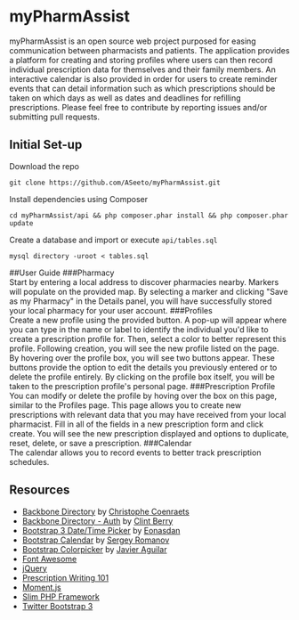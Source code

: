 # myPharmAssist
myPharmAssist is an open source web project purposed for easing communication between pharmacists and patients. The application provides a platform for creating and storing profiles where users can then record individual prescription data for themselves and their family members. An interactive calendar is also provided in order for users to create reminder events that can detail information such as which prescriptions should be taken on which days as well as dates and deadlines for refilling prescriptions. Please feel free to contribute by reporting issues and/or submitting pull requests.

## Initial Set-up
Download the repo  
```
git clone https://github.com/ASeeto/myPharmAssist.git
```

Install dependencies using Composer  
```
cd myPharmAssist/api && php composer.phar install && php composer.phar update
```

Create a database and import or execute ```api/tables.sql```  
```
mysql directory -uroot < tables.sql 
```

##User Guide
###Pharmacy  
Start by entering a local address to discover pharmacies nearby. Markers will populate on the provided map. By selecting a marker and clicking "Save as my Pharmacy" in the Details panel, you will have successfully stored your local pharmacy for your user account.
###Profiles  
Create a new profile using the provided button. A pop-up will appear where you can type in the name or label to identify the individual you'd like to create a prescription profile for. Then, select a color to better represent this profile. Following creation, you will see the new profile listed on the page. By hovering over the profile box, you will see two buttons appear. These buttons provide the option to edit the details you previously entered or to delete the profile entirely. By clicking on the profile box itself, you will be taken to the prescription profile's personal page.
###Prescription Profile  
You can modify or delete the profile by hoving over the box on this page, similar to the Profiles page. This page allows you to create new prescriptions with relevant data that you may have received from your local pharmacist. Fill in all of the fields in a new prescription form and click create. You will see the new prescription displayed and options to duplicate, reset, delete, or save a prescription.
###Calendar  
The calendar allows you to record events to better track prescription schedules.

## Resources
- [Backbone Directory](https://github.com/ccoenraets/backbone-directory) by [Christophe Coenraets](http://coenraets.org/)
- [Backbone Directory - Auth](https://github.com/clintberry/backbone-directory-auth) by [Clint Berry](http://clintberry.com/)
- [Bootstrap 3 Date/Time Picker](https://github.com/Eonasdan/bootstrap-datetimepicker) by [Eonasdan](https://github.com/Eonasdan)
- [Bootstrap Calendar](https://github.com/Serhioromano/bootstrap-calendar) by [Sergey Romanov](http://github.com/Serhioromano)
- [Bootstrap Colorpicker](https://github.com/mjolnic/bootstrap-colorpicker) by [Javier Aguilar](http://mjolnic.com/)
- [Font Awesome](http://fortawesome.github.io/Font-Awesome/)
- [jQuery](https://jquery.com/)
- [Prescription Writing 101](http://medicalschoolhq.net/prescription-writing-101/)
- [Moment.js](http://momentjs.com/)
- [Slim PHP Framework](https://github.com/slimphp/Slim)
- [Twitter Bootstrap 3](http://getbootstrap.com/)














